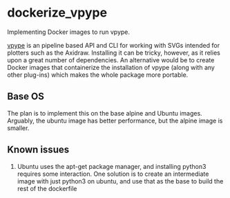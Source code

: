 # dockerize_vpype
Implementing Docker images to run vpype. 

[vpype](https://github.com/abey79/vpype) is an pipeline based API and CLI for working with SVGs intended for plotters such as the Axidraw. Installing it can be tricky, however, as it relies upon a great number of dependencies. An alternative would be to create Docker images that containerize the installation of vpype (along with any other plug-ins) which makes the whole package more portable. 

## Base OS
The plan is to implement this on the base alpine and Ubuntu images. Arguably, the ubuntu image has better performance, but the alpine image is smaller. 

## Known issues
1. Ubuntu uses the apt-get package manager, and installing python3 requires some interaction. One solution is to create an intermediate image with just python3 on ubuntu, and use that as the base to build the rest of the dockerfile
